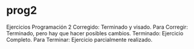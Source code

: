 # prog2
Ejercicios Programación 2
Corregido: Terminado y visado.
Para Corregir: Terminado, pero hay que hacer posibles cambios.
Terminado: Ejercicio Completo.
Para Terminar: Ejercicio parcialmente realizado.
